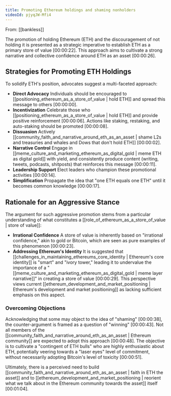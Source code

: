 ```yaml
---
title: Promoting Ethereum holdings and shaming nonholders
videoId: pjyqJW-Mfi4
---
```


From: [[bankless]] <br/> 

The promotion of holding Ethereum (ETH) and the discouragement of not holding it is presented as a strategic imperative to establish ETH as a primary store of value <a class="yt-timestamp" data-t="00:00:22">[00:00:22]</a>. This approach aims to cultivate a strong narrative and collective confidence around ETH as an asset <a class="yt-timestamp" data-t="00:00:26">[00:00:26]</a>.

## Strategies for Promoting ETH Holdings

To solidify ETH's position, advocates suggest a multi-faceted approach:
*   **Direct Advocacy** Individuals should be encouraged to [[positioning_ethereum_as_a_store_of_value | hold ETH]] and spread this message to others <a class="yt-timestamp" data-t="00:00:00">[00:00:00]</a>.
*   **Incentivization** Celebrate those who [[positioning_ethereum_as_a_store_of_value | hold ETH]] and provide positive reinforcement <a class="yt-timestamp" data-t="00:00:06">[00:00:06]</a>. Actions like staking, restaking, and auto-staking should be promoted <a class="yt-timestamp" data-t="00:00:08">[00:00:08]</a>.
*   **Dissuasion** Actively [[community_faith_and_narrative_around_eth_as_an_asset | shame L2s and treasuries and whales and Dows that don't hold ETH]] <a class="yt-timestamp" data-t="00:00:02">[00:00:02]</a>.
*   **Narrative Control** Engage in [[meme_culture_and_marketing_ethereum_as_digital_gold | meme ETH as digital gold]] with yield, and consistently produce content (writing, tweets, podcasts, shitposts) that reinforces this message <a class="yt-timestamp" data-t="00:00:11">[00:00:11]</a>.
*   **Leadership Support** Elect leaders who champion these promotional activities <a class="yt-timestamp" data-t="00:00:14">[00:00:14]</a>.
*   **Simplification** Propagate the idea that "one ETH equals one ETH" until it becomes common knowledge <a class="yt-timestamp" data-t="00:00:17">[00:00:17]</a>.

## Rationale for an Aggressive Stance

The argument for such aggressive promotion stems from a particular understanding of what constitutes a [[role_of_ethereum_as_a_store_of_value | store of value]]:
*   **Irrational Confidence** A store of value is inherently based on "irrational confidence," akin to gold or Bitcoin, which are seen as pure examples of this phenomenon <a class="yt-timestamp" data-t="00:00:23">[00:00:23]</a>.
*   **Addressing Ethereum's Identity** It is suggested that [[challenges_in_maintaining_ethereums_core_identity | Ethereum's core identity]] is "smart" and "ivory tower," leading it to undervalue the importance of a "[[meme_culture_and_marketing_ethereum_as_digital_gold | meme layer narrative]]" in creating a store of value <a class="yt-timestamp" data-t="00:00:29">[00:00:29]</a>. This perspective views current [[ethereum_development_and_market_positioning | Ethereum's development and market positioning]] as lacking sufficient emphasis on this aspect.

### Overcoming Objections
Acknowledging that some may object to the idea of "shaming" <a class="yt-timestamp" data-t="00:00:38">[00:00:38]</a>, the counter-argument is framed as a question of "winning" <a class="yt-timestamp" data-t="00:00:43">[00:00:43]</a>. Not all members of the [[community_faith_and_narrative_around_eth_as_an_asset | Ethereum community]] are expected to adopt this approach <a class="yt-timestamp" data-t="00:00:48">[00:00:48]</a>. The objective is to cultivate a "contingent of ETH bulls" who are highly enthusiastic about ETH, potentially veering towards a "laser eyes" level of commitment, without necessarily adopting Bitcoin's level of toxicity <a class="yt-timestamp" data-t="00:00:51">[00:00:51]</a>.

Ultimately, there is a perceived need to build [[community_faith_and_narrative_around_eth_as_an_asset | faith in ETH the asset]] and to [[ethereum_development_and_market_positioning | reorient what we talk about in the Ethereum community towards the asset]] itself <a class="yt-timestamp" data-t="00:01:04">[00:01:04]</a>.